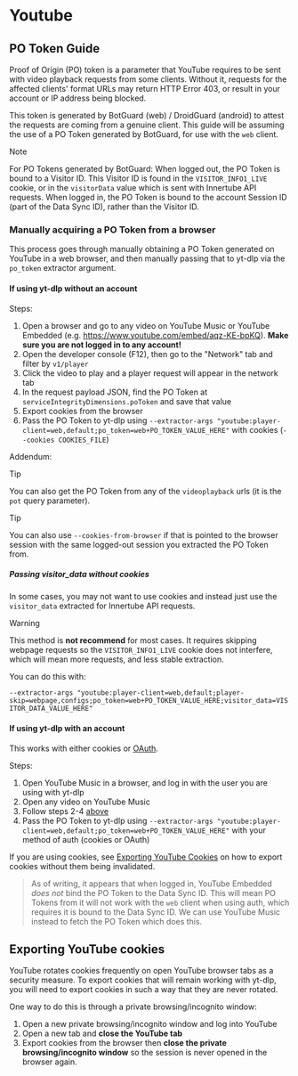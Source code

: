 # Youtube

## PO Token Guide

Proof of Origin (PO) token is a parameter that YouTube requires to be sent with video playback requests from some clients. Without it, requests for the affected clients' format URLs may return HTTP Error 403, or result in your account or IP address being blocked.

This token is generated by BotGuard (web) / DroidGuard (android) to attest the requests are coming from a genuine client. This guide will be assuming the use of a PO Token generated by BotGuard, for use with the `web` client.

> [!NOTE]
> For PO Tokens generated by BotGuard:
> When logged out, the PO Token is bound to a Visitor ID. This Visitor ID is found in the `VISITOR_INFO1_LIVE` cookie, or in the `visitorData` value which is sent with Innertube API requests. 
> When logged in, the PO Token is bound to the account Session ID (part of the Data Sync ID), rather than the Visitor ID.

### Manually acquiring a PO Token from a browser

This process goes through manually obtaining a PO Token generated on YouTube in a web browser, and then manually passing that to yt-dlp via the `po_token` extractor argument.

#### If using yt-dlp without an account

Steps:

1. Open a browser and go to any video on YouTube Music or YouTube Embedded (e.g. https://www.youtube.com/embed/aqz-KE-bpKQ). **Make sure you are not logged in to any account!**
2. Open the developer console (F12), then go to the "Network" tab and filter by `v1/player`
3. Click the video to play and a player request will appear in the network tab
4. In the request payload JSON, find the PO Token at `serviceIntegrityDimensions.poToken` and save that value
5. Export cookies from the browser
6. Pass the PO Token to yt-dlp using `--extractor-args "youtube:player-client=web,default;po_token=web+PO_TOKEN_VALUE_HERE"` with cookies (`--cookies COOKIES_FILE`)

Addendum:

> [!TIP]
> You can also get the PO Token from any of the `videoplayback` urls (it is the `pot` query parameter).

> [!TIP]
> You can also use `--cookies-from-browser` if that is pointed to the browser session with the same logged-out session you extracted the PO Token from.

##### Passing visitor_data without cookies

In some cases, you may not want to use cookies and instead just use the `visitor_data` extracted for Innertube API requests. 

> [!WARNING]
> This method is **not recommend** for most cases. It requires skipping webpage requests so the `VISITOR_INFO1_LIVE` cookie does not interfere, which will mean more requests, and less stable extraction.

You can do this with:

`--extractor-args "youtube:player-client=web,default;player-skip=webpage,configs;po_token=web+PO_TOKEN_VALUE_HERE;visitor_data=VISITOR_DATA_VALUE_HERE"`


#### If using yt-dlp with an account

This works with either cookies or [OAuth](https://github.com/coletdjnz/yt-dlp-youtube-oauth2).

Steps:

1. Open YouTube Music in a browser, and log in with the user you are using with yt-dlp
2. Open any video on YouTube Music
3. Follow steps 2-4 [above](#if-using-yt-dlp-without-an-account)
4. Pass the PO Token to yt-dlp using `--extractor-args "youtube:player-client=web,default;po_token=web+PO_TOKEN_VALUE_HERE"` with your method of auth (cookies or OAuth)

If you are using cookies, see [Exporting YouTube Cookies](#exporting-youtube-cookies) on how to export cookies without them being invalidated.

> As of writing, it appears that when logged in, YouTube Embedded *does not* bind the PO Token to the Data Sync ID. This will mean PO Tokens from it will not work with the `web` client when using auth, which requires it is bound to the Data Sync ID. We can use YouTube Music instead to fetch the PO Token which does this.

## Exporting YouTube cookies

YouTube rotates cookies frequently on open YouTube browser tabs as a security measure.
To export cookies that will remain working with yt-dlp, you will need to export cookies in such a way that they are never rotated. 

One way to do this is through a private browsing/incognito window:
1. Open a new private browsing/incognito window and log into YouTube
2. Open a new tab and **close the YouTube tab**
3. Export cookies from the browser then **close the private browsing/incognito window** so the session is never opened in the browser again.
